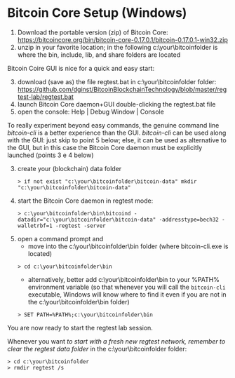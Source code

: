 # Bitcoin Core Setup (Windows)

1. Download the portable version (zip) of Bitcoin Core:  
   <https://bitcoincore.org/bin/bitcoin-core-0.17.0.1/bitcoin-0.17.0.1-win32.zip>
2. unzip in your favorite location; in the following c:\your\bitcoinfolder is where the bin, include, lib, and share folders are located

Bitcoin Coire GUI is nice for a quick and easy start:

3. download (save as) the file regtest.bat in c:\your\bitcoinfolder folder:  
   <https://github.com/dginst/BitcoinBlockchainTechnology/blob/master/regtest-lab/regtest.bat>
4. launch Bitcoin Core daemon+GUI double-clicking the regtest.bat file
5. open the console: Help | Debug Window | Console

To really experiment beyond easy commands, the genuine command line _bitcoin-cli_ is a better experience than the GUI. _bitcoin-cli_ can be used along with the GUI: just skip to point 5 below; else, it can be used as alternative to the GUI, but in this case the Bitcoin Core daemon must be explicitly launched (points 3 e 4 below)

3. create your (blockchain) data folder
   ```
   > if not exist "c:\your\bitcoinfolder\bitcoin-data" mkdir "c:\your\bitcoinfolder\bitcoin-data"
   ```
4. start the Bitcoin Core daemon in regtest mode:
   ```
   > c:\your\bitcoinfolder\bin\bitcoind -datadir="c:\your\bitcoinfolder\bitcoin-data" -addresstype=bech32 -walletrbf=1 -regtest -server
   ```
5. open a command prompt and
    - move into the c:\your\bitcoinfolder\bin folder (where bitcoin-cli.exe is located)
    ```
    > cd c:\your\bitcoinfolder\bin
    ```
    - alternatively, better add c:\your\bitcoinfolder\bin to your %PATH% environment variable (so that whenever you will call the `bitcoin-cli` executable, Windows will know where to find it even if you are not in the c:\your\bitcoinfolder\bin folder)
    ```
    > SET PATH=%PATH%;c:\your\bitcoinfolder\bin
    ```

You are now ready to start the regtest lab session.

Whenever you want *to start with a fresh new regtest network, remember to clear the regtest data folder* in the c:\your\bitcoinfolder folder:
```
> cd c:\your\bitcoinfolder
> rmdir regtest /s
```
